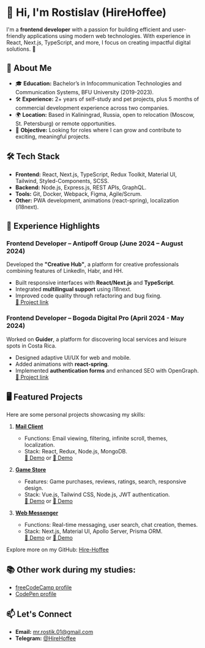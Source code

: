 # 👋 Hi, I'm Rostislav (HireHoffee)

I'm a **frontend developer** with a passion for building efficient and user-friendly applications using modern web technologies. With experience in React, Next.js, TypeScript, and more, I focus on creating impactful digital solutions. 🚀

## 📖 About Me

- 🎓 **Education:** Bachelor’s in Infocommunication Technologies and Communication Systems, BFU University (2019-2023).
- 🛠️ **Experience:** 2+ years of self-study and pet projects, plus 5 months of commercial development experience across two companies.
- 🌍 **Location:** Based in Kaliningrad, Russia, open to relocation (Moscow, St. Petersburg) or remote opportunities.
- 🎯 **Objective:** Looking for roles where I can grow and contribute to exciting, meaningful projects.

## 🛠️ Tech Stack

- **Frontend:** React, Next.js, TypeScript, Redux Toolkit, Material UI, Tailwind, Styled-Components, SCSS.
- **Backend:** Node.js, Express.js, REST APIs, GraphQL.
- **Tools:** Git, Docker, Webpack, Figma, Agile/Scrum.
- **Other:** PWA development, animations (react-spring), localization (i18next).

## 🌟 Experience Highlights

### **Frontend Developer – Antipoff Group** (June 2024 – August 2024)

Developed the **"Creative Hub"**, a platform for creative professionals combining features of LinkedIn, Habr, and HH.

- Built responsive interfaces with **React/Next.js** and **TypeScript**.
- Integrated **multilingual support** using i18next.
- Improved code quality through refactoring and bug fixing.  
  [🔗 Project link](https://creativehub.dev.iamrobot.xyz)

### **Frontend Developer – Bogoda Digital Pro** (April 2024 - May 2024)

Worked on **Guider**, a platform for discovering local services and leisure spots in Costa Rica.

- Designed adaptive UI/UX for web and mobile.
- Added animations with **react-spring**.
- Implemented **authentication forms** and enhanced SEO with OpenGraph.  
  [🔗 Project link](https://guider.pro)

## 🖥️ Featured Projects

Here are some personal projects showcasing my skills:

1. **[Mail Client](https://github.com/Hire-Hoffee/Web-Mail)**

   - Functions: Email viewing, filtering, infinite scroll, themes, localization.
   - Stack: React, Redux, Node.js, MongoDB.  
     [🔗 Demo](http://petwebmail.freemyip.com) or [🔗 Demo](petwebmail.ydns.eu)

2. **[Game Store](https://github.com/Hire-Hoffee/Game-Store)**

   - Features: Game purchases, reviews, ratings, search, responsive design.
   - Stack: Vue.js, Tailwind CSS, Node.js, JWT authentication.  
     [🔗 Demo](http://petgamemuffin.freemyip.com) or [🔗 Demo](petgamemuffin.ydns.eu)

3. **[Web Messenger](https://github.com/Hire-Hoffee/Web-Messenger)**
   - Functions: Real-time messaging, user search, chat creation, themes.
   - Stack: Next.js, Material UI, Apollo Server, Prisma ORM.  
     [🔗 Demo](http://petchatscape.freemyip.com) or [🔗 Demo](petchatscape.ydns.eu)

Explore more on my GitHub: [Hire-Hoffee](https://github.com/Hire-Hoffee)

## 📚 Other work during my studies:

- [freeCodeCamp profile](https://www.freecodecamp.org/hirehoffee)
- [CodePen profile](https://codepen.io/hirehoffee)

## 📫 Let's Connect

- **Email:** mr.rostik.01@gmail.com
- **Telegram:** [@HireHoffee](https://t.me/HireHoffee)

